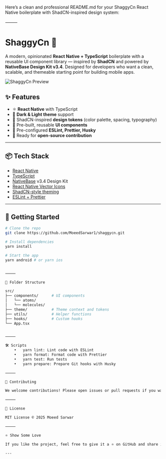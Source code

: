 Here’s a clean and professional README.md for your ShaggyCn React Native boilerplate with ShadCN-inspired design system:

⸻


# ShaggyCn 🧩

A modern, opinionated **React Native + TypeScript** boilerplate with a reusable UI component library — inspired by **ShadCN** and powered by **NativeBase Design Kit v3.4**. Designed for developers who want a clean, scalable, and themeable starting point for building mobile apps.

![ShaggyCn Preview](./preview.png)

## ✨ Features

- ⚛️ **React Native** with TypeScript
- 🎨 **Dark & Light theme** support
- 💅 ShadCN-inspired **design tokens** (color palette, spacing, typography)
- 🧱 Pre-built, reusable **UI components**
- 🧼 Pre-configured **ESLint, Prettier, Husky**
- 🚀 Ready for **open-source contribution**

---

## 📦 Tech Stack

- [React Native](https://reactnative.dev/)
- [TypeScript](https://www.typescriptlang.org/)
- [NativeBase](https://nativebase.io/) v3.4 Design Kit
- [React Native Vector Icons](https://github.com/oblador/react-native-vector-icons)
- [ShadCN-style theming](https://ui.shadcn.dev/)
- [ESLint + Prettier](https://eslint.org/)

---

## 🚀 Getting Started

```bash
# Clone the repo
git clone https://github.com/MoeedSarwar1/shaggycn.git

# Install dependencies
yarn install

# Start the app
yarn android # or yarn ios


⸻

📁 Folder Structure

src/
├── components/      # UI components
│   └── atoms/
│   └── molecules/
├── theme/           # Theme context and tokens
├── utils/           # Helper functions
├── hooks/           # Custom hooks
└── App.tsx


⸻

🛠 Scripts
	•	yarn lint: Lint code with ESLint
	•	yarn format: Format code with Prettier
	•	yarn test: Run tests
	•	yarn prepare: Prepare Git hooks with Husky

⸻

🤝 Contributing

We welcome contributions! Please open issues or pull requests if you want to improve something.

⸻

📄 License

MIT License © 2025 Moeed Sarwar

⸻

⭐️ Show Some Love

If you like the project, feel free to give it a ⭐ on GitHub and share it with the community.

---
